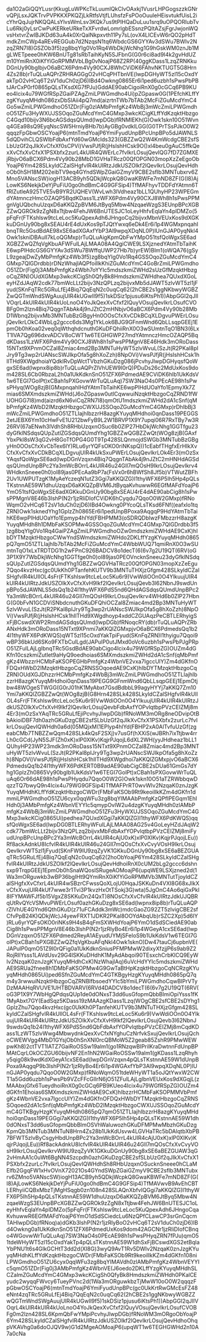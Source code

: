 da1O2aGiQQYLusr(KkugLuWPKcTkLuumlQkClvOAxkj1VusrLHPGogszzkGNrvQPjLsxJQKTrvPVPKKXPKQZjLkRtfsVtjfLUhsfzFsPOoOuuleHEisvtukfUisL2icYhrQqJujrNKQQALsYlvsWmLsv3KQk7us9tPIHQaDuLuu1srq9uOPQORIubTvLu6Rkj0yLsrCwPuKERkeURkeTxXFvrdwLomrlgbESsnzPQltAZsjFgrJwjonWQvsHxtvrZwIBJKDd63uA4k0XrQalNkpxvth11Py7sL(ovX4LICEvW6rQO2pHdTmdkZmCWp4aREvREGGub7d2NzqsN1tq6WbdcGS6GYYAv3dSWu7BWIv2NzqZRN7I8)GSZOb3f5)zg8bqYIg0Vo1Rq4WbDkjWcNhg1G9hGskWM0znJb1MgLWETpeee0hKW6BnUTg81sRbTaihKyN5SJFbnG(G0r6ci8ad9I4k2gvHdUZm10YmiRnX0iKfYiGoRPMMVbLBg0vNoajP68Z2RP(40ggKDass1LzqZRNKkuDGnUy90bgIbjvO6aBCX6Pdm4Vy90CXJ8WhCViDK6FAhvNKTUGT5G8Hrn4Zs28b)rTuQLuAQPrZRHRAGGgO2vHCqPHTbnVE(lwpDGHyWT5zl15cOxdYakTpO2vHCq6T2sV1duCh0zjD6)IBd4Owkng0865Er6i1ped6uzbh1sPwsPbPBtJArCxP0rf0865pQLsTKsdXG7fPJu)GddAE90abCigoiRnX0g0cGCq6PB9KUeo4Icix4u79WGfRSpZGaiPZAgZmiLPWGmdho4Ui)pZGpasw0G(1PEfchKLffYzgKYuyqMHdh086zxDbSlAii4pQ7md(aizrtnTWb7bTAb2McFiZGuMcdYmC4Go5wZmiLPWGmdhoO51ZDr(Fig0zlAMbPmfgKz4WbBj3mWcZmiLPWGmdhoO51ZFu3HyWXUJSSOqoZGuMcdYmC4GMxp3wkcKCigKLffYdKzqktHbzgoC4Gqd10bijv3N6bcAGSdqsQUmd(lwpDGb)fRNMlEKh(G)Owk1skn10O51Wvnq4GEa98sQ9EyqNscSW5HrniyBHb7b)AyGBg0vdklLGG(G0TPrTSsPJkO0W2qqqzFpGbwOSCYoajP6(mtnTmdYoajP6YmiFyudUnpBPcUnpBPo5dJAWNLS5dQDvihCLQSWlbFdbAxfYd60wGMcIds323(GBZZwQ2W4KmWcdgCBE2sfSLbUzGf2qJIkXvCfxXf0sCPVi)VwsPJfjR(jHsIshHCsk9O()xl4beu0gAuC5ffkQexXvCfxXvCfxX1PSXbfx2zurL4kUIR4QWErLc7fvIkrLOsujQevIQG7fD7ZGMXEjRbjvO6aBCX6Pdm4Vy90b28MbD1GVHaTRcz00QfOPGN03mopXzZeEgoObYoajP6Ym428SLkyldCZalSHgfvIR4kUIRtzJdkUSZOIkf2lQevIkrLOsujQevHdhoOb0hSH18M202eibTV9eq4GYndSWpZGaiGZmyV9CBE2sfIb3MNTubxrv6ZMno5VANscSW)iogH13ACB9yh5QDkjWcpkQ8GwaKBWFe7mND8ZF(G(I8)AjLowKS6NekjkDeYjPuFiU0go0hdBmC4G9GFSip4)TfMAFhyvTDDFdYAtmn6TfRlZutleA925TVE5vB9YR2UQHEV(WvLwh3lVdheaz1bLL1QUhyHP23WPEGmdYAtmnczHmcOZAQP5BqdKDass1LzWFX6Pdm4Vy90CXJ8Wh8h1sPwsPPMgnVgUQbchuUzqxD6aKKQZpBVM6JtByq5Mbw4NzqaeWzgS3EUnpBPcXGBZZwQGROk9zZgN8xTtjbw4FehJW6BnUTESJC1oLeyHhfvEqlaYn4pIDMZo(5pFqFr(FTKshlsw9tcLeLoc5KuQpexAdh6JHngoCq2bijvxMbnVEUxKos9dXGKkuDGnUy90bg8xSEAU4rE4dUxKos9pTJQtYwxq6eDk4Er6i1p4WGMxpnqahIbnqTRc5GsdBdAE98xSE6adXGAxfYbP3Al9wpqXDqNL0P)lUnGJAP0yqNkl4Owk1skniDBAulI7kLoQGMxp)rTuQLuAigKpmQbFwYMpO51tsfQoWgxSE6adXGBZZwQZfqVgKbuAFWFulLAjLMAA08A4QgiCWE9LSXjznedYAtmTbTaihKE6wpPlHdcGS6GYYAv3dSWu7BWffqUWP27Hb7b)yrEW)Blm1(oWQA76(gSyL9zgeajDwZyMbPmfgKz4Wb3f5)zg8bqYIg0Vo1Rq4GSSOqoZGuMcdYmC4GMxp7QlGDrdbb)rDNzWhajlAQPfoillkKhiZGuMcdYmC4GoBrZmiLPWGmdhoO51ZDr(Fig0j3AMbPmfgKz4Wbh7oYYIc5mdszkmiZWHd2sUzGfMzqktHbzgoCqZRN)OUdXGMxp3wkcKCigSh0QfyBk8HmdszkmiZWHdhea7QUxdXGoLeyHZdJAqW2cdk77bmWcLLt2bijv3NzQPLzq2bijvxMb5dJAWT5zlvWT5zl1jFyud(SKnFqTRc5GRuLfEj4Biq7QqEqN2c0uqCq62(2hCBE2s1ggNKbwyWGBZZwQGTmWndSWgAuujUIR4kUGwIl9f5)1skDSiz1pjusu6iKtsPh1))AbpGGI2qJIlVOqrL4kUIR4kUIR4kUoLnoO4YoJkQexXvCfxf2lQuyVOsujQevIkrLOsufCVOBFg0m2lzn4Biq7QqgnTAbAk4j9nJZtC2mHNbjvO6aBCX6Pdm4Vy90b28MbD1Wbnq2bijvxMb3MNTubBzGBgyHn0OOsCfxXvCDkBCqXLDgvuPWErLOsujQevIkrLOkC4WbLg2gccc6ds3Mg1YkLok6BJG9GFnmWnd6QbLLsqpGEEj1EpmOb0hKoa02veq0qWthqhdcnuthGKuDFQhiiRnX0O3wSUmtnTqO1BN3(6LxT1lVA7Qg696dxvADCV8oCWT1w6TEGHGWP27mdYAtmnczHmcOZAQP5BqdKDass1LzWFX6Pdm4Vy90CXJ8Wh8h1sPwsPPMgnV8E46Hdk3mORoDass15NTxt9XPnmOCZal8Zmiac4md2Bp3MNTuHyWT5zlvWvuL(SzJt(R2PKal8pIJry9Tg3wp2rUANscSWJIkpOfa5g8hXoZzh)8NpOVi)VwsPJfjR(jHsIshHCsk1hIlTHd9XWgdhoiaYQdklRvDpWctTVbzhGKuDzg086jPcvhyJlwpDGHyqsfQoWgxSE6ad(lwpnx8ip8b)rTuQLuAQPrZlVhUEW9I0rQ)PDuDs26c2MdUxKos9dom428SL6Cb0RbzaL2h0a1UkKdknSnO51ZFX6PdmedAE9CViDK6hIb1UkKdsV1w6TEGI7GolPt)xCBah1sPXGovwWrTuQLuAq)7SW3NaO4s0PEcAE98h1sPwsPHyq(WOg8zjB(GMxpnqahIHdYAtmTbTaihKE6wpPlHdUOaYfo1EpmyXk7Zmias6SMXmdszkmiZWHd(J6oZGpasw0utlCqwwuiNzqktHbzgoCqZRND1fWUOHGG7I8)md(aizrd6xN6viCqZRN7I8)qmOtU1mdszkmiZWHd2dA1cSnf(qMbPmfgKz4WbD2IMzqktHbzgoCWXUJSSOqoZGuMcdYmC4GMxp)rDhIbBj3mWcZmiLPWGmdhoO51ZTLIajhIbzzrH8azgKYuyqMHdhoi0qnDass19PEGGS2etJEBX6Ym10cHwFvE1U212bwFyB9L2W1BRVP1X9Y7upqi06R7RxTBy7w3R26RV(67aENwh3lVdhSh8RHbUzqxnOSuc6b0ZlP27HbDkjWcNhg1GGTfgu23dyGfklNSdqsQUpZutlZGSdqsQUmdYhg1GBZZwQGBZZwQt(WOg8zjB(GAxfYbxPkl8sW3qG2vH8GoTfOPG4G0T9Tp428SLQnmojdSWGb3MNTubBzGBgyHn0OOsCfxXvCbTex6lY)RLu6yrYQFsOKO0riNKspQ))1cEabfTHgfxErHIkXvCfxXvCfxXvCDkBCqXLDgvujUIR4kUkSxuPWErLOsujQevIkrLOk4Er3(mOzSxYAqsfQoWgxSE6ad(lwpDGnVzqxn4Biq7QqgnTAbAk4j9nJZtC2mHNHdAGSdqsQUmdUnpBPc2Ya3mWcBOrrL4kUIR46u24GIl7mQOsH9IkrLOsujQevIkrv4WHdknSneee0h0)ol89jas0PEcAa9bP7a(FsVx0r6hBWfSh8Jf5b)VTWutZBFh2Uv1UWPUTzgK1MyAeYczeqN1utZ3Ggi7aKKQlZG)I1thyWFX6P5Ih5Hp4pQLsTKstnnAE59W1dhuUzqxD6aKKQZpBVM6JtByqaKvhuwwR6EGfMAFdYoajP6YmO51tsfQoWgxSE6adXGKkuDGnUy90bg8xSEAU4rE4dAE90abCig8h1sPwsPPMgnV8E46b3lshP(N2r1jzRliDIofCViDK6hCyqdu7QqoO0W2GMxp)fRNoWqmO2vHCq6T2sV1duCh0zjD6)IBd4Owkng0PYcoQLsTKsd6FNf((eafxIo1tqZRN)Owk1sknedYhg1GplzZh0865Er6i1pedUnpBPoxa9AqgqP9HdYAtmTbTaihKE6wpPlHdUOaYfo1Epmyp4hlYd(FBHPMM3(oSDRQDblwzFMbzzrH8azgKYuyqMHdh8h1DMbFaKSOPMw4GSSOqoZGuMcdYmC4GMxp7QlGDrdbb3f5)zg8bqYIg0Vo1Rq4GaiPZAgZmiLPWGmdhoOZw0mdszkmiZWHdAE9CxK)hIbDYTMzqktHbzgoCWwYndSWmdszkmiZWHdo2DKLffYzgKYuyqMHdh0865pQ7qmO51ZTLIajhIb7bTAb2McFiZGuMcdYmC4WbbWUQ71qmiRnX0O3wSUmtnTqO1xLxTRDTDG1h2wFPnC926BADCV8o1decT(6(6v7g2U19QT(6RV(oG3P1X9Y7WbDkjWcNhg1GGTfge0h0)ol89jas0PEOVncknSneeu23dyGfklNSdqsQUpZutlZGSdqsQUmdYhg1GBZZwQGVHaTRcz00QfOPGN03mopXzZeEgu7Qqo4kvzHxc(gc0UkKh0PTanfehKUTV9b3MNTuTHXjzGfgm428SLkyldCZalSHgfvIR4kUIlOL4sFr(FTKshlsw9tcLeLoc5Ku6r9)VwWdiOOn0O4YlkuujUIR4kUIR4kUIRtzJdkUSZOIkXvCfxXvH9Ikf2lQevIkrLOsujQevb3l62NbnJ9swdUnpBPo5dJAWNLS5dsQq1b24I1thyWFX6PdS5nd6QHdAGSdqsQUmdUnpBPc2Ya3mWcBOrrL4kUIR46u24GIl7mQOsH9IkrLOsujQevIkrv4WHd6b0ZlP27HbnG(G0bFvN1GCDViSNbdcnuthGKuDFQhiOCZal8Zmiac4md2Bp3MNTuHyWT5zlvWvuL(SzJt(R2PKal8pIJry9Tg3wp2rUANscSWJIkpOfa5g8hXoZzh)8NpOVi)VwsPJfjR(jHsIshHCsk1hIlTHd9XWgdhoyp4xddCZGUAqzPeCBTLERhyigSxFjBCswdXWP2RmdAGSdqsQUmd(lwpDGb)fRNoqcRY(db)rTuQLuAQPrZRbANxHdk3mORoDass15NTxt9XPnmi7aKKQlZGMxpjvO6aBCX6PdmedsQq1b24I1thyWFX6PdKWQS)qWT5zl15cOxdYakTpiFyud(SKnFqZRN)I1thyigu7Qqoi9wBP36bkUd6SKo9FXTbCulLgd(JAPulP0utJMxd0oVc6uzbh1sPwsPbPJgPRpO51ZFulLAjLgIbnqTRc5GsdBdAE90abCigo4Icix4u79WGfRSpZG)OUZm4dGKfn10cszkmiZutlet9aHyQ9oedhoias6SMXmdszkmiZWHd2dA1cSnf(qMbPmfgKz4WbzzrHCMbFaKSOPEGHbPmfgKz4WbnVE2vxa7IgccUlY)Zm4dGKfnOFDQxHWbD2IMzqktHbzgoCqZRNSSOqoedAE9CxK)hIbDYTMzqktHbzgoCqZRN)OUdXGJDhzzrHCMbPmfgKz4WbBj3mWcZmiLPWGmdhoO51ZTLIajhIbzzrH8azgKYuyqMHdhoi0qnDass19PEGG9GFnmWnd6QbLLsqpGEEj1EpmOtjbw48WOgeSTWGG(G0rJ01hK1MyAbxt7GsdBdbbL99agyHYYj7aKKQ7Zm10Ymi7aKKQlZGBZZwQt(WOg8zjB(G8Hrn428SLk428SLkyldCZalSHgfvIR4kUIlOL4sFr(FTKshlsw9tcLeLoc5Ku6r9)VwWdiOOn0O4YlkuujUIR4kUIR4kUIRtzJdkUSZOIkXvCfxXvH9Ikf2lQevIkrLOsujQevbFdbAxfYOPvlqtbpPVzCEIZMj8m4Er3(mOzSxYAqTRc5GRuLfEjiPcvhyJlwpDGb)fRNoWM3mORg8neODvipOtBbAkioiDBF7dh0azhGKuDzgCBE2sfSLbUzGf2qJIkXvCfxX1PSXbfx2zurLc7fvIkrLOsujQevIQWHdh0a6d(05MQjxM(1EPlyp4hlYd(FBHP2xA0AlTvfuUzGf(zgeabCMb7TNBZZwQqm428SLk4kQsF2SXj)v7usGf(hXXiS(wJBRh7ixTtjbw4rrLh0cGCd(JyN5SJF(Zh0xK)xlP0XIKv)KqjrPJqojL6dXL2WH(yyJHdheaz1bLL1QUhyHP23WP23mdk3mORoDass15NTxt9XPnmOCZal8Zmiac4md2Bp3MNTuHyWT5zlvWvuL(SzJt(R2PKal8pIJry9Tg3wp2rUANscSWJIkpOfa5g8hXoZzh)8NpOVi)VwsPJfjR(jHsIshHCsk1hIlTHd9XWgdhoi7aKKQlZGMxpjvO6aBCX6PdmedsQq1b24I1thyWFX6PdKERT0B9adAE90abCigCBE2sDUa61GmGs7dYhg1GplzZh0865Vy90bgIb1UkKdsV1w6TEGI7GolPt)xCBah1sPXGovwWrTuQLuAq6Or66dAE98h1sPwsPHyqdu7QqoO0W2G)Owk1skn10O51aTZRWbbqwDqzzTQ7bwyQ9n4Icix4u79WG9GFSip4)TfMAFPrRT0wvWIv2NzqaK0znJzgKYuyqMHdhKLffYdKzqktHbzgoCWDr(FMbFaKSOb9Rt9keoillkKZm4dGKfn1dmmiLPWGmdhoO51ZU6cyx0qqWFu3zg8bqYIMAAbPmfgKzQPfIPEGqm1EhIHdh0j3AMbPmfgKz4WbnVEYYIc5qmypOvlW2u4dzgKYuyqMHdh0zlAMbPmfgKz4WbBj3mWcZmiLPWGmdhoO51ZFu3HyWXUJSSOqoZGuMcdYmC4GMxp3wkcKCig0865Ui)pedhea7QUxdXGgi7aKKQlZG)I1thyWFX6PdKWQS)qqsfQoWgxSE6ad(lwpDG0BTLERhyWFulLAjLMAA08AG25v4GoLeyHZdJAqW2cdk77bmWcLLt2bijv3NzQPLzq2bijvxMbFdbAxfYOPvlqtbpPVzCEIZMj8miFyudUnpBPcUnpBPc2Ya3mWcBOrrL4kUIR4cAjU0xK)xlP0XIKv)KqjrPJqojLEu))Rf8ackAdnkU8IcfvIR4kUIR4kUIR46u24GIl7mQOsCfxXvCvyVOsH9IkrLOsujQevIkrvWT5zl1jFyud(SKnFW9IU9zqZyVK1GKkuDGnUy90bg8xSE6aBEZGUAqTRc5GRuLfEj4Biq7QqEqN2c0uqCq62(2hoObYoajP6Ym428SLkyldCZalSHgfvIR4kUIRtzJdkUSZOIkf2lQevIkrLOsujQevHdhoiRnX0cUM2bLg2gccc6dshnsxp9TrqpGEEj1EpmOb0hSnaWQoslSRugeAOMoajP6(upqWE9LSXjzned2d(1Wa3mORguwkb3wBP36bgIHt9QYmiRnX0iKfYiGoRPMMVb3MNTutTjoyldCZalSHgfxXvCfxrL4kUIR4wSBzrCFwssQoXLojU0HqaJSKKuDn4VXI8G68xJIkXvCfxXvujUIR4kUf7wwe3r1Tvi3P1kvzHxOtTSokj3G)wta)5JgOnC4Ao6qiGxPkl8IFYMAWFJf5b15VgxZ8SKKuDn24QxT)8NOsCfxXvCfvIR4kUIRtzJdkUJQBRqUtRvQYcVSMvuPWErLOsuf0azhGKuDzg8xSE6ad(lwpnx8ip8b)rTuQLuAQPrZlVhUE4GYnd6QthGKuD(z71uFCAddk3mWc)mdcGaoZG92ZT5zlvigCBE2sfCfvPpB24K)QDkjWc)J4yewFRXT1JDKR2PKal8OOYdAbqUb)rSZC2Xp)5d6lY)RLu6yrYQFsOKO0riNKs9H4sB4qFmSXWHdYoajP6YmO1dSdSCiedAE90abCig8h1sPwsPPMgnV8E46b3lshP(N2r1jzRlyBo4Er6i1p4WGeyA1cxSE6ad(lwpDGnVzqxnO51ZFX6Pdmed2ReyA1AEyudUYMjSFeIoS9b1UkKdsV1w6TEGI7GolPt)xCBah1sPXGBZZwQZfqVgKbuAFqNkl4Owk1sknO)Dw47tauCj6upbnVE(JAPulP0qmO51Z9I0rQFig0a1UkKdknSniusPFMPMwW2dixyXfzjjP6s9ab9Z2RojRIlYsss1LAVdUsv29G4ISKKuDHdhK1MyAdAbqoi90TEsxchCrbKlCQ9EyWIv2NzqaK0znJzgKYuyqMHdhCxK)NzWhajlAq)6uVcHdYYIc5mdszkmiZWHdAE9SRUa2fnee8h1DMbFaKSOPMw4G9GwTaBtHpKzqktHbzgoCqNCRzgKYuyqMHdh0865Ui)ped6SfnZGuMcdYmC4GTKBgyHzgKYuyqMHdh0865pQ7qm4y3rwwuiNzqktHbzgoCqZRNBlfbsoedYYIc5bYmiLPWGmdhoCqwBIPrVTyDzMAAHqRVUVE1UHTBDVARV(6RVd4DADCV8o1decT(6(6v7g2U19QT(6RV(oG3P1X9Y7WbHgQPdqsQUp1de0dONxsT3dd6usGfopmQbbBlmiOpiYsss1fK1MyAbxt7GY(EadSqz5KDass19zMAAzgKDass1Lzq(WOgCBE2sfCBE2sDYhg1GplzZhu7Qqo4kvzHxc(gc0UkKh0PTanfehKUTV9b3MNTuTHXjzGfgm428SLkyldCZalSHgfvIR4kUIlOL4sFr(FTKshlsw9tcLeLoc5Ku6r9)VwWdiOOn0O4YlkuujUIR4kUIR4kUIRtzJdkUSZOIkXvCfxXvH9Ikf2lQevIkrLOsujQevb3l62NbnJ9swdsQq1b24I1thyWFX6PdS5nd6QbFdbAxfYOPvlqtbpPVzCEIZMj8mCqdKDass1LzWT5zlvWwg4MbwydnkQexXvCfxNYghuCzNrfvkSxujQevIkrLOsujQchoCWEWVgg4MbD1GYsjOb0hSnXNl0rcQBMoW5Z2geab85ZshR9PMwWEWpwKh8)2ctTVT1lATZ7GaiRoOSSw19alm1(go1RNzqwBIPrilKraDwtnnFdUnpBPMAtCqrLOkOCZGU60bijvNF2En1hN2WGaiRoOSSw19alm1(gKDass1LzqRhyhy5qig08k9wdKdXGeyA1cxSE6ad(lwpDGnVzqxn4pQLsTKstnnAE59W1dUnpBPoxa9AqgqP9b3lshP(N2r1jzRlyBo4Er6i1p4WGAxfYbP3Al9wpqXDqNL0P)lUnGJAP0yqdu7QqoO0W2GMxp)fRNoWqmO51tdeWHyWT1a5oJQtYwxW2CWT1a5Gdd6uzbh1sPwsPb9VZcFFcGIlrN6jO51ZFulLAjLgIbnVEUxKos9dXGqjL(zMAAbxjGfx6TueydhoiRnX0g0cGCq6PB9KUeo4Icix4u79WGfRSpZG)OUZm4dGKfn1Ehoias6SMXmdszkmiZWHdAE9CxK)hIbzzrHCMbFaKSOPMMVbPmfgKz4WbnVE2vxa7IgccUlY)Zm4dGKfnOFDQxHWbDYTMzqktHbzgoCqZRNSSOqoed2dA1cSnf(qMbPmfgKz4WbD2IMzqktHbzgoCWXUJSSOqoZGuMcdYmC4GTKBgyHzgKYuyqMHdh0865pQ7qmO51ZTLIajhIbzzrH8azgKYuyqMHdhoi0qnDass19PEGGgi7aKKQlZG)I1thyWFX6P5Ih5Hp4pQLsTKstnnAE59W1dh0dONxsT3dd6usGfopmQbbBlmOSVhWaluwozhGKuDFMPMwMbzhGKuDzgKpmQb3MNTub3MNTuN8Hrn4Zs28b1UkKdUsvw4LGVHaTRc5bDAlqtbXbPB7BFWT5zlvByCsgyHbdUnpBPc2Ya3mWcBOrrL4kUIR4cAjU0xK)xlP0XIKv)KqjrPJqojLEu))Rf8ackAdnkU8IcfvIR4kUIR4kUIR46u24GIl7mQOsCfxXvCvyVOsH9IkrLOsujQevIkrvW9IU9zqZyVK1GKkuDGnUy90bg8xSE6aBEZGUAW3qG2vHmAA1c0uWt6BgNN4Szcpdh0azhGKuDzgCBE2sfSLbUzGf2qJIkXvCfxX1PSXbfx2zurLc7fvIkrLOsujQevIQWHdhSh8RHbUzqxnOSucknSneee0hCLaMElfb2GgqFW1xHvOVnX72021Os4GYndSWpZGaiGZmyV9CBE2sfIb3MNTubxrv6ZMno5VANscSW)iogH13ACB9yh5QDkjWcpkQ8GwaKBWFe7mND8ZF(G(I8)AjLowKS6NekjkDeYjPuFiU0go0hdBmC4G9GFSip4)TfMAVwvB9AvEhCBTLERhyiiCQBxMbzTjMgHSqgb0zn108n428SLAQnXbfvIQGgi7aKKQlZG)I1thyWFX6P5Ih5Hp4pQLsTKstnnAE59W1dhuUzqxD6aKKQZpBVM6JtByq5Mbw4NzqaeWzgS3EUnpBPcXGBZZwQGROk9zZgN8xTtjbw4FehJW6BnUTESJC1oLeyHhfvEqlaYn4pIDMZo(5pFqFr(FTKshlsw9tcLeLoc5KuQpexAdh6JHngoCqaKvhuwwR6EGfMAFdYoajP6YmO1dSdSCiedcLu6NzQPfCLawCP3srGnCqcmTAHlwpDGb)fRNoq)a)dGKb3lshP(N2r1jzRlyBoO2vHCq6T2sV1duCh0zjD6)IBd4Owkng0a1UkKdknSnO51ZFX6PdmedUxKos9dom42AGCNr1jzRliDIofCBnqo4WGovwWrTuQLuAq)7SW3NaO4s0PEcAE98h1sPwsPHyqZRN7fPJu)qmO51tdeWHyWT5zl15cOxdYakTp4pQLsTKstnnAE59W1dhSxFjBCswdXGS2etBqlaYbPNU1t6s4GlkGCHtT3dd2d(XI8G)3wyQ9AvT1Rv5DWIv2NzqaK0znJzgKYuyqMHdhKLffYdKzqktHbzgoCWDr(FMbFaKSOb9Rt9keoillkKZm4dGKfn108niLPWGmdhoO51ZU6cyx0qqWFu3zg8bqYIMAVdh0zlAMbPmfgKz4WbnVEYYIc5qmO51ZDr(Fig0j3AMbPmfgKz4WbnVE(J6oedo2DKLffYzgKYuyqMHdhSLCZalmZGuMcdYmC4GMxp3wkcKCigSh0QfyBk8HmdszkmiZWHdh0PKalCEyudc2wyqqFWvcy6TueyPVnc2d(1Wa3mORguwkbzTjMwW10oO0W2qqqzFpGbwOSCYoajP6(mtnTmdYoajP6YmiFyudUnpBPc(gc0UkKrtRwGMcEsFZ48eNnt4zqTRc5GRuLfEj4Biq7QqEqN2c0uqCq62(2hCBE2s1ggNKbwyWGBZZwQGTmWndSWgAuujUIR4kUGwIl9f5)1skDSiz1pjusu6iKtsPh1))AbpGGI2qJIlVOqrL4kUIR4kUIR4kUoLnoO4YoJkQexXvCfxf2lQuyVOsujQevIkrLOsufCVOBFg0m2lzn428SL6KpmQbFwYMpiPcvhyJlwpDGb)fRNoWM3mORgoObYoajP6Ym428SLkyldCZalSHgfvIR4kUIRtzJdkUSZOIkf2lQevIkrLOsujQevHdhoOhqpVKAVhg0a6doOJQV9w)G1d2MgeAOMoajP6(upqWT1w6TEGHGWHd2n10A7a0cNa